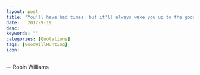 ```yaml
---
layout: post
title: "You'll have bad times, but it'll always wake you up to the good stuff you weren't paying attention to."
date:   2017-9-19
desc:
keywords: ""
categories: [Quotations]
tags: [GoodWillHunting]
icon:
---
```

― Robin Williams
